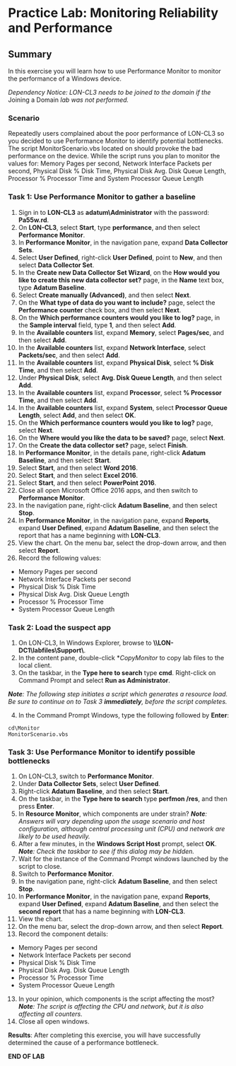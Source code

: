 # Practice Lab: Monitoring Reliability and Performance 

## Summary

In this exercise you will learn how to use Performance Monitor to monitor the performance of a Windows device.

_Dependency Notice: LON-CL3 needs to be joined to the domain if the_ Joining a Domain _lab was not performed._

### Scenario
Repeatedly users complained about the poor performance of LON-CL3 so you decided to use Performance Monitor to identify potential bottlenecks. The script MonitorScenario.vbs located on should provoke the bad performance on the device. While the script runs you plan to monitor the values for: Memory Pages per second, Network Interface Packets per second, Physical Disk % Disk Time, Physical Disk Avg. Disk Queue Length, Processor % Processor Time and System Processor Queue Length



### Task 1: Use Performance Monitor to gather a baseline 
1.  Sign in to **LON-CL3** as **adatum\\Administrator** with the password: **Pa55w.rd**.
2.  On **LON-CL3**, select **Start**, type **performance**, and then select **Performance
    Monitor**.
3.  In **Performance Monitor**, in the navigation pane, expand **Data Collector
    Sets**.
4.  Select **User Defined**, right-click **User Defined**, point to **New**, and
    then select **Data Collector Set**.
5.  In the **Create new Data Collector Set Wizard**, on the **How would you like
    to create this new data collector set?** page, in the **Name** text box,
    type **Adatum Baseline**.
6.  Select **Create manually (Advanced)**, and then select **Next**.
7.  On the **What type of data do you want to include?** page, select the
    **Performance counter** check box, and then select **Next**.
8.  On the **Which performance counters would you like to log?** page, in the
    **Sample interval** field, type **1**, and then select **Add**.
9.  In the **Available counters** list, expand **Memory**, select **Pages/sec**,
    and then select **Add**.
10.  In the **Available counters** list, expand **Network Interface**, select
    **Packets/sec**, and then select **Add**.
11. In the **Available counters** list, expand **Physical Disk**, select **% Disk
    Time**, and then select **Add**.
12. Under **Physical Disk**, select **Avg. Disk Queue Length**, and then select
    **Add**.
13. In the **Available counters** list, expand **Processor**, select **%
    Processor Time**, and then select **Add**.
14. In the **Available counters** list, expand **System**, select **Processor
    Queue Length**, select **Add**, and then select **OK**.
15. On the **Which performance counters would you like to log?** page, select
    **Next**.
16. On the **Where would you like the data to be saved?** page, select **Next**.
17. On the **Create the data collector set?** page, select **Finish**.
18. In **Performance Monitor**, in the details pane, right-click **Adatum
    Baseline**, and then select **Start**.
18. Select **Start**, and then select **Word 2016**.
19. Select **Start**, and then select **Excel 2016**.
20. Select **Start**, and then select **PowerPoint 2016**.
21. Close all open Microsoft Office 2016 apps, and then switch to **Performance
    Monitor**.
22. In the navigation pane, right-click **Adatum Baseline**, and then select
    **Stop**.
23. In **Performance Monitor**, in the navigation pane, expand **Reports**,
    expand **User Defined**, expand **Adatum Baseline**, and then select the
    report that has a name beginning with **LON-CL3**.
24. View the chart. On the menu bar, select the drop-down arrow, and then select
    **Report**.
25. Record the following values:
-   Memory Pages per second
-   Network Interface Packets per second
-   Physical Disk % Disk Time
-   Physical Disk Avg. Disk Queue Length
-   Processor % Processor Time
-   System Processor Queue Length

### Task 2: Load the suspect app ###
1.  On LON-CL3, In Windows Explorer, browse to **\\\\LON-DC1\\labfiles\\Support\\**.
2.  In the content pane, double-click **CopyMonitor* to copy lab files to the local client.
3.  On the taskbar, in the **Type here to search** type **cmd**. Right-click on Command Prompt and
    select **Run as Administrator**.

_**Note**: The following step initiates a script which generates a resource load. Be sure to continue on to Task 3 **immediately**, before the script completes._

4.  In the Command Prompt Windows, type the following followed by **Enter**:
```
cd\Monitor
MonitorScenario.vbs
```

### Task 3: Use Performance Monitor to identify possible bottlenecks ### 
1.  On LON-CL3, switch to **Performance Monitor**.
2.  Under **Data Collector Sets**, select **User Defined**.
3.  Right-click **Adatum Baseline**, and then select **Start**.
4.  On the taskbar, in the **Type here to search** type **perfmon /res**, and
    then press **Enter**.
5.  In **Resource Monitor**, which components are under strain?
    _**Note**: Answers will vary depending upon the usage scenario and host configuration,
    although central processing unit (CPU) and network are likely to be used
    heavily._
6.  After a few minutes, in the **Windows Script Host** prompt, select **OK**.
    _**Note**: Check the taskbar to see if this dialog may be hidden._
7.  Wait for the instance of the Command Prompt windows launched by the script to close. 
8.  Switch to **Performance Monitor**.
9.  In the navigation pane, right-click **Adatum Baseline**, and then select **Stop**.
10. In **Performance Monitor**, in the navigation pane, expand **Reports**,
    expand **User Defined**, expand **Adatum Baseline**, and then select the
    **second report** that has a name beginning with **LON-CL3**.
10. View the chart.
11. On the menu bar, select the drop-down arrow, and then select **Report**.
12. Record the component details:
-   Memory Pages per second
-   Network Interface Packets per second
-   Physical Disk % Disk Time
-   Physical Disk Avg. Disk Queue Length
-   Processor % Processor Time
-   System Processor Queue Length
13. In your opinion, which components is the script affecting the most?
    _**Note**: The script is affecting the CPU and network, but it is also affecting all
    counters._
14. Close all open windows.

**Results**: After completing this exercise, you will have successfully determined the cause of a performance bottleneck.

**END OF LAB**